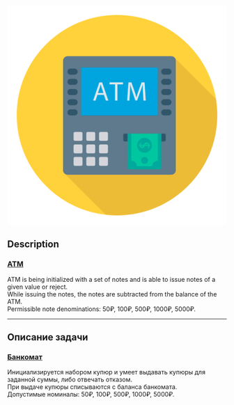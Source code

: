 ![](atm.png)
## Description
### [ATM]()
ATM is being initialized with a set of notes and is able to issue notes of a given value or reject.<br>
While issuing the notes, the notes are subtracted from the balance of the ATM.<br>
Permissible note denominations: 50₽, 100₽, 500₽, 1000₽, 5000₽.

---
## Описание задачи
### [Банкомат]()

Инициализируется набором купюр и умеет выдавать купюры для заданной суммы, либо отвечать отказом.<br>
При выдаче купюры списываются с баланса банкомата.<br>
Допустимые номиналы: 50₽, 100₽, 500₽, 1000₽, 5000₽.